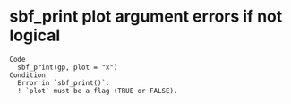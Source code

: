 # sbf_print plot argument errors if not logical

    Code
      sbf_print(gp, plot = "x")
    Condition
      Error in `sbf_print()`:
      ! `plot` must be a flag (TRUE or FALSE).

